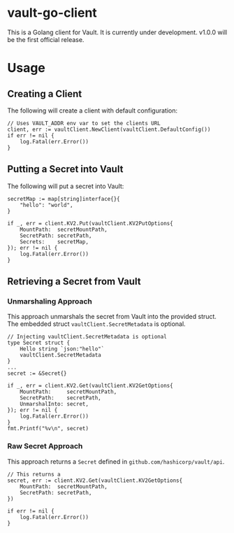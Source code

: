 vault-go-client
=====
This is a Golang client for Vault. It is currently under development.  v1.0.0 will be the first official release.

# Usage
## Creating a Client
The following will create a client with default configuration:
```
// Uses VAULT_ADDR env var to set the clients URL
client, err := vaultClient.NewClient(vaultClient.DefaultConfig())
if err != nil {
    log.Fatal(err.Error())
}
```

## Putting a Secret into Vault
The following will put a secret into Vault:
```
secretMap := map[string]interface{}{
    "hello": "world",
}

if _, err = client.KV2.Put(vaultClient.KV2PutOptions{
	MountPath:  secretMountPath,
	SecretPath: secretPath,
	Secrets:    secretMap,
}); err != nil {
	log.Fatal(err.Error())
}
```

## Retrieving a Secret from Vault
### Unmarshaling Approach
This approach unmarshals the secret from Vault into the provided struct. 
The embedded struct `vaultClient.SecretMetadata` is optional.
```
// Injecting vaultClient.SecretMetadata is optional
type Secret struct {
	Hello string `json:"hello"`
	vaultClient.SecretMetadata
}
...
secret := &Secret{}

if _, err = client.KV2.Get(vaultClient.KV2GetOptions{
	MountPath:     secretMountPath,
	SecretPath:    secretPath,
	UnmarshalInto: secret,
}); err != nil {
	log.Fatal(err.Error())
}
fmt.Printf("%v\n", secret)
```
### Raw Secret Approach
This approach returns a `Secret` defined in `github.com/hashicorp/vault/api`.
```
// This returns a 
secret, err := client.KV2.Get(vaultClient.KV2GetOptions{
	MountPath:  secretMountPath,
	SecretPath: secretPath,
})

if err != nil {
	log.Fatal(err.Error())
}
```


